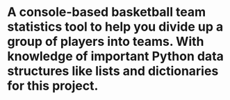 # A console-based basketball team statistics tool to help you divide up a group of players into teams. With knowledge of important Python data structures like lists and dictionaries for this project. 
